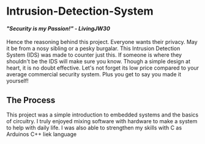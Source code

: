 # Intrusion-Detection-System

#### *"Security is my Passion!" - LivingJW30*
Hence the reasoning behind this project. Everyone wants their privacy. May it be from a nosy sibling or a pesky burgalar. This Intrusion Detection System (IDS) was made to counter just this. If someone is where they shouldn't be the IDS will make sure you know. Though a simple design at heart, it is no doubt effective. Let's not forget its low price compared to your average commercial security system. Plus you get to say you made it yourself!

## The Process
This project was a simple introduction to embedded systems and the basics of circuitry. I truly enjoyed mixing software with hardware to make a system to help with daily life. I was also able to strengthen my skills with C as Arduinos C++ liek language
